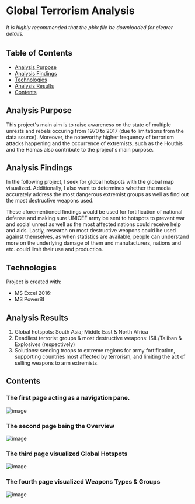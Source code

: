 
# Global Terrorism Analysis

###### It is highly recommended that the pbix file be downloaded for clearer details.

## Table of Contents
- [Analysis Purpose](#Analysis-Purpose)
- [Analysis Findings](#Analysis-Findings)
- [Technologies](#Technologies)
- [Analysis Results](#Analysis-Results)
- [Contents](#Contents)

## Analysis Purpose
This project's main aim is to raise awareness on the state of multiple unrests and rebels occuring from 1970 to 2017 (due to limitations from the data source). Moreover, the noteworthy higher frequency of terrorism attacks happening and the occurrence of extremists, such as the Houthis and the Hamas also contribute to the project's main purpose.

## Analysis Findings
In the following project, I seek for global hotspots with the global map visualized. Additionally, I also want to determines whether the media accurately address the most dangerous extremist groups as well as find out the most destructive weapons used. 

These aforementioned findings would be used for fortification of national defense and making sure UNICEF army be sent to hotspots to prevent war and social unrest as well as the most affected nations could receive help and aids. Lastly, research on most destructive weapons could be used against themselves, as when statistics are available, people can understand more on the underlying damage of them and manufacturers, nations and etc. could limit their use and production.

## Technologies
Project is created with:
* MS Excel 2016:
* MS PowerBI 

## Analysis Results

1. Global hotspots: South Asia; Middle East & North Africa
2. Deadliest terrorist groups & most destructive weapons: ISIL/Taliban & Explosives (respectively)
3. Solutions: sending troops to extreme regions for army fortification, supporting countries most affected by terrorism, and limiting the act of selling weapons to arm extremists.

## Contents
### The first page acting as a navigation pane.
![image](https://github.com/user-attachments/assets/85a7f985-d667-4775-bfeb-3f5a44e3c658)
### The second page being the Overview
![image](https://github.com/user-attachments/assets/5e653bab-d3c9-4962-9857-79ceb501271b)
### The third page visualized Global Hotspots
![image](https://github.com/user-attachments/assets/e385453a-c690-462b-a732-41af28677a54)
### The fourth page visualized Weapons Types & Groups
![image](https://github.com/user-attachments/assets/96d17916-ddf0-401a-93c0-e025d4db62b1)









